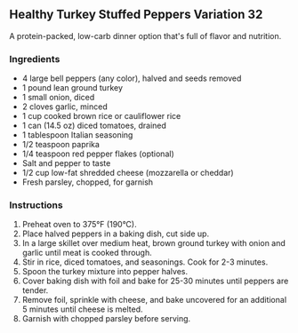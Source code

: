## Healthy Turkey Stuffed Peppers Variation 32

A protein-packed, low-carb dinner option that's full of flavor and nutrition.

### Ingredients

* 4 large bell peppers (any color), halved and seeds removed
* 1 pound lean ground turkey
* 1 small onion, diced
* 2 cloves garlic, minced
* 1 cup cooked brown rice or cauliflower rice
* 1 can (14.5 oz) diced tomatoes, drained
* 1 tablespoon Italian seasoning
* 1/2 teaspoon paprika
* 1/4 teaspoon red pepper flakes (optional)
* Salt and pepper to taste
* 1/2 cup low-fat shredded cheese (mozzarella or cheddar)
* Fresh parsley, chopped, for garnish

### Instructions

1. Preheat oven to 375°F (190°C).
2. Place halved peppers in a baking dish, cut side up.
3. In a large skillet over medium heat, brown ground turkey with onion and garlic until meat is cooked through.
4. Stir in rice, diced tomatoes, and seasonings. Cook for 2-3 minutes.
5. Spoon the turkey mixture into pepper halves.
6. Cover baking dish with foil and bake for 25-30 minutes until peppers are tender.
7. Remove foil, sprinkle with cheese, and bake uncovered for an additional 5 minutes until cheese is melted.
8. Garnish with chopped parsley before serving.